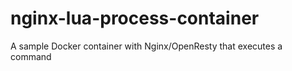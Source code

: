 # nginx-lua-process-container
A sample Docker container with Nginx/OpenResty that executes a command
